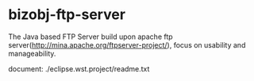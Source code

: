 bizobj-ftp-server
=================

The Java based FTP Server build upon apache ftp server(http://mina.apache.org/ftpserver-project/), focus on usability and manageability.

document: ./eclipse.wst.project/readme.txt
